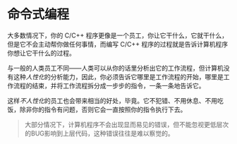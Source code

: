 # 命令式编程

大多数情况下，你的 C/C++ 程序更像是一个员工，你让它干什么，它就干什么，但是它不会主动帮你做任何事情，而编写 C/C++ 程序的过程就是告诉计算机程序你想让它干什么的过程。

与一般的人类员工不同——人类可以从你的话里分析出它的工作流程，但计算机没有这种*人性化*的分析能力，因此，你必须告诉它哪里是工作流程的开始，哪里是工作流程的结束，并将工作流程拆分成一步步的指令，一条一条地告诉它。

这样*不人性化*的员工也会带来相当的好处，毕竟。它不犯错、不用休息、不用吃饭，除非你的指令有问题，否则它会一直按照你的指令执行下去。

> 大部分情况下，计算机程序不会出现显而易见的错误，但不能忽视更低层次的BUG影响到上层代码，这种错误往往是难以察觉的。